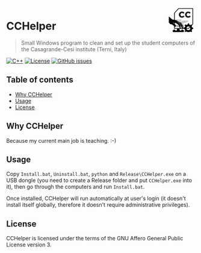 <a href="https://www.bernardi.cloud/">
    <img src=".readme-files/cchelper-logo-72.png" alt="CC Helper logo" title="CCHelper" align="right" height="72" />
</a>

# CCHelper
> Small Windows program to clean and set up the student computers of the Casagrande-Cesi institute (Terni, Italy)

[![C++](https://img.shields.io/badge/Visual%20C++-2019+-blue.svg)](https://www.python.org)
[![License](https://img.shields.io/github/license/pbswengineering/cchelper.svg)](https://opensource.org/licenses/AGPL-3.0)
[![GitHub issues](https://img.shields.io/github/issues/pbswengineering/cchelper.svg)](https://github.com/pbswengineering/cchelper/issues)

## Table of contents

- [Why CCHelper](#why-cchelper)
- [Usage](#usage)
- [License](#license)

## Why CCHelper

Because my current main job is teaching. :-)

## Usage

Copy `Install.bat`, `Uninstall.bat`, `python` and `Release\CCHelper.exe` on a USB dongle (you need to create a Release folder and put `CCHelper.exe` into it), then go through the computers and run `Install.bat`.

Once installed, CCHelper will run automatically at user's login (it doesn't install itself globally, therefore it doesn't require administrative privileges).

## License

CCHelper is licensed under the terms of the GNU Affero General Public License version 3.
